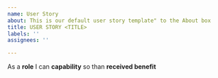 ```yaml
---
name: User Story
about: This is our default user story template" to the About box
title: USER STORY <TITLE>
labels: ''
assignees: ''

---
```


As a **role** I can **capability** so than **received benefit**
